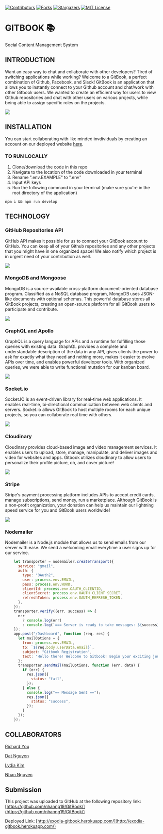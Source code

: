 [![Contributors][contributors-shield]][contributors-url]
[![Forks][forks-shield]][forks-url]
[![Stargazers][stars-shield]][stars-url]
[![MIT License][license-shield]][license-url]

# GITBOOK 📚
Social Content Management System

## INTRODUCTION

Want an easy way to chat and collaborate with other developers? Tired of switching applications while working? Welcome to a GitBook, a perfect combination of Github, Facebook, and Slack! GitBook is an application that allows you to instantly connect to your Github account and chat/work with other Gitbook users. We wanted to create an efficient way for users to view Github repositories and chat with other users on various projects, while being able to assign specific roles on the projects.

![](./assets/landing.PNG)

## INSTALLATION

You can start collaborating with like minded invdividuals by creating an account on our deployed website [here](http://exodia-gitbook.herokuapp.com/).

### TO RUN LOCALLY
1. Clone/download the code in this repo
2. Navigate to the location of the code downloaded in your terminal
3. Rename ".env.EXAMPLE" to ".env"
4. Input API keys
6. Run the following command in your terminal (make sure you're in the root directory of the application)
```git
npm i && npm run develop
```

## TECHNOLOGY

### GitHub Repositories API
GitHub API makes it possible for us to connect your GitBook account to GitHub. You can keep all of your Github repositories and any other projects that you might have in one organized space! We also notify which project is in urgent need of your contribution as well. 

![](/assets/github.PNG)

### MongoDB and Mongoose
MongoDB is a source-available cross-platform document-oriented database program. Classified as a NoSQL database program, MongoDB uses JSON-like documents with optional schemas. This powerful database stores all GitBook projects, creating an open-source platform for all GitBook users to participate and contribute. 

![](/assets/mongo.PNG)

### GraphQL and Apollo
GraphQL is a query language for APIs and a runtime for fulfilling those queries with existing data. GraphQL provides a complete and understandable description of the data in any API, gives clients the power to ask for exactly what they need and nothing more, makes it easier to evolve APIs over time, and enables powerful developer tools. With organized queries, we were able to write functional mutation for our kanban board.

![](/assets/kanban.PNG)

### Socket.io
Socket.IO is an event-driven library for real-time web applications. It enables real-time, bi-directional communication between web clients and servers. Socket.io allows GitBook to host multiple rooms for each unique projects, so you can collaborate real time with others.

![](/assets/chat.PNG)

### Cloudinary
Cloudinary provides cloud-based image and video management services. It enables users to upload, store, manage, manipulate, and deliver images and video for websites and apps. Gitbook utilizes cloudinary to allow users to personalize their profile picture, oh, and cover picture! 

![](/assets/profile.PNG)

### Stripe 
 Stripe's payment processing platform includes APIs to accept credit cards, manage subscriptions, send money, run a marketplace. Although GitBook is a non-profit organization, your donation can help us maintain our lightning speed service for you and GitBook users worldwide!

![](/assets/stripe.PNG)

### Nodemailer 
Nodemailer is a Node.js module that allows us to send emails from our server with ease. We send a welcoming email everytime a user signs up for our service.
```javascript
    let transporter = nodemailer.createTransport({
      service: "gmail",
      auth: {
        type: "OAuth2",
        user: process.env.EMAIL,
        pass: process.env.WORD,
        clientId: process.env.OAUTH_CLIENTID,
        clientSecret: process.env.OAUTH_CLIENT_SECRET,
        refreshToken: process.env.OAUTH_REFRESH_TOKEN,
      },
    });
    transporter.verify((err, success) => {
      err
        ? console.log(err)
        : console.log(`=== Server is ready to take messages: ${success} ===`);
    });
    app.post("/Dashboard", function (req, res) {
      let mailOptions = {
        from: process.env.EMAIL,
        to: `${req.body.userData.email}`,
        subject: "Gitbook Registration",
        text: "Hello there! Welcome to Gitbook! Begin your exciting journey of collaborating with fellow developers now!",
      };
      transporter.sendMail(mailOptions, function (err, data) {
        if (err) {
          res.json({
            status: "fail",
          });
        } else {
          console.log("== Message Sent ==");
          res.json({
            status: "success",
          });
        }
      });
    });
```
## COLLABORATORS

[Richard You](https://github.com/yichanyourichard)

[Dat Nguyen](https://github.com/crestatic)

[Lydia Kim](https://github.com/lydiakim10)

[Nhan Nguyen](https://github.com/nhanng19)

## Submission
This project was uploaded to GitHub at the following repository link:
[https://github.com/nhanng19/GitBook/](https://github.com/nhanng19/GitBook/)

Deployed Link:
[http://exodia-gitbook.herokuapp.com/](http://exodia-gitbook.herokuapp.com/)

[contributors-shield]: https://img.shields.io/github/contributors/nhanng19/GitBook.svg?style=for-the-badge
[contributors-url]: https://github.com/nhanng19/GitBook/graphs/contributors
[forks-shield]: https://img.shields.io/github/forks/nhanng19/GitBook.svg?style=for-the-badge
[forks-url]: https://github.com/nhanng19/GitBook/network/members
[stars-shield]: https://img.shields.io/github/stars/nhanng19/GitBook.svg?style=for-the-badge
[stars-url]: https://github.com/nhanng19/GitBook/stargazers
[license-shield]: https://img.shields.io/github/license/othneildrew/Best-README-Template.svg?style=for-the-badge
[license-url]: https://github.com/othneildrew/Best-README-Template/blob/master/LICENSE.txt
